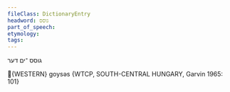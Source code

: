 ```yaml
---
fileClass: DictionaryEntry
headword: גוסס
part_of_speech: 
etymology: 
tags: 
---
```

גוסס
־ים
דער

{WESTERN}
goysəs {WTCP, SOUTH-CENTRAL HUNGARY, Garvin 1965: 101}
